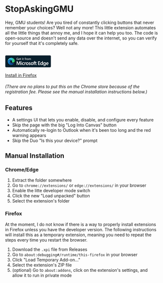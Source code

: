 # StopAskingGMU
Hey, GMU students! Are you tired of constantly clicking buttons that never remember your choices? Well not any more! This little extension automates all the little things that annoy me, and I hope it can help you too. The code is open-source and doesn't send any data over the internet, so you can verify for yourself that it's completely safe.<br/><br/>

[<img alt="Install in Microsoft Edge" height="40px" src="images/English_Get it from Microsoft Edge.png">](https://microsoftedge.microsoft.com/addons/detail/stopaskinggmu/memjepmledaojhndmlkcjopkikmlokpb)

[Install in Firefox](https://addons.mozilla.org/en-US/firefox/addon/stopaskinggmu/)

###### (There are no plans to put this on the Chrome store because of the registration fee. Please see the manual installation instructions below.)

## Features
- A settings UI that lets you enable, disable, and configure every feature
- Skip the page with the big "Log Into Canvas" button
- Automatically re-login to Outlook when it's been too long and the red warning appears
- Skip the Duo "Is this your device?" prompt

## Manual Installation
### Chrome/Edge
1. Extract the folder somewhere
2. Go to `chrome://extensions/` or `edge://extensions/` in your browser
3. Enable the litte developer mode switch
4. Click the new "Load unpacked" button
5. Select the extension's folder

### Firefox
At the moment, I do not know if there is a way to properly install extensions in Firefox unless you have the developer version. The following instructions will install this as a temporary extension, meaning you need to repeat the steps every time you restart the browser.
1. Download the `.xpi` file from Releases
2. Go to `about:debugging#/runtime/this-firefox` in your browser
3. Click "Load Temporary Add-on..."
4. Select the extension's ZIP file
5. (optional) Go to `about:addons`, click on the extension's settings, and allow it to run in private mode

